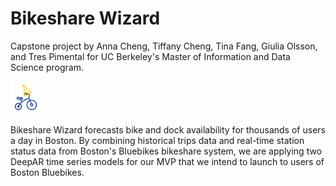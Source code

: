 # Bikeshare Wizard

Capstone project by Anna Cheng, Tiffany Cheng, Tina Fang, Giulia Olsson, and Tres Pimental for UC Berkeley's Master of Information and Data Science program.

<img src="images/logo.PNG" width="48">

Bikeshare Wizard forecasts bike and dock availability for thousands of users a day in Boston. By combining historical trips data and real-time station status data from Boston's Bluebikes bikeshare system, we are applying two DeepAR time series models for our MVP that we intend to launch to users of Boston Bluebikes.
